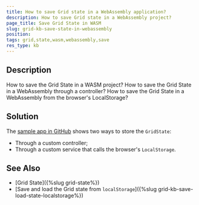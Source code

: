 ```yaml
---
title: How to save Grid state in a WebAssembly application?
description: How to save Grid state in a WebAssembly project?
page_title: Save Grid State in WASM
slug: grid-kb-save-state-in-webassembly
position: 
tags: grid,state,wasm,webassembly,save
res_type: kb
---
```



## Description

How to save the Grid State in a WASM project? How to save the Grid State in a WebAssembly through a controller? How to save the Grid State in a WebAssembly from the browser's LocalStorage? 


## Solution

The [sample app in GitHub](https://github.com/telerik/blazor-ui/tree/master/grid/save-state-in-wasm-through-controller) shows two ways to store the `GridState`:

* Through a custom controller;
* Through a custom service that calls the browser's `LocalStorage`.

## See Also

* [Grid State]({%slug grid-state%})
* [Save and load the Grid state from `localStorage`]({%slug grid-kb-save-load-state-localstorage%})
